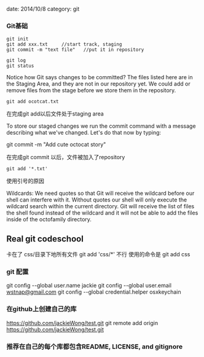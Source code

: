 date: 2014/10/8
category: git


### Git基础
	git init
	git add xxx.txt		//start track, staging
	git commit -m "text file"	//put it in repository
	
	git log
	git status
	
Notice how Git says changes to be committed? The files listed here are in the Staging Area, and they are not in our repository yet. We could add or remove files from the stage before we store them in the repository.

	git add ocotcat.txt
在完成git add以后文件处于staging area



To store our staged changes we run the commit command with a message describing what we've changed. Let's do that now by typing:

git commit -m "Add cute octocat story"

在完成git commit 以后，文件被加入了repository

	git add '*.txt'
使用引号的原因

Wildcards:
We need quotes so that Git will receive the wildcard before our shell can interfere with it. Without quotes our shell will only execute the wildcard search within the current directory. Git will receive the list of files the shell found instead of the wildcard and it will not be able to add the files inside of the octofamily directory.


## Real git codeschool
卡在了 css/目录下地所有文件
git add 'css/*' 不行
使用的命令是 git add css

### git 配置
git config --global user.name jackie
git config --global user.email wstnap@gmail.com
git config --global credential.helper osxkeychain

### 在github上创建自己的库

https://github.com/jackieWong/test.git
git remote add origin https://github.com/jackieWong/test.git

### 推荐在自己的每个库都包含README, LICENSE, and gitignore
